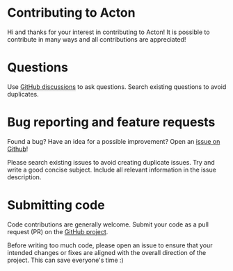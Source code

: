 # Contributing to Acton

Hi and thanks for your interest in contributing to Acton! It is possible to
contribute in many ways and all contributions are appreciated!

# Questions

Use [GitHub discussions](https://github.com/actonlang/acton/discussions) to ask
questions. Search existing questions to avoid duplicates.

# Bug reporting and feature requests

Found a bug? Have an idea for a possible improvement? Open an [issue on Github](https://github.com/actonlang/acton/issues/new)!

Please search existing issues to avoid creating duplicate issues. Try and write
a good concise subject. Include all relevant information in the issue
description.

# Submitting code

Code contributions are generally welcome. Submit your code as a pull request
(PR) on the [GitHub project](https://github.com/actonlang/acton).

Before writing too much code, please open an issue to ensure that your intended
changes or fixes are aligned with the overall direction of the project. This can
save everyone's time :)
